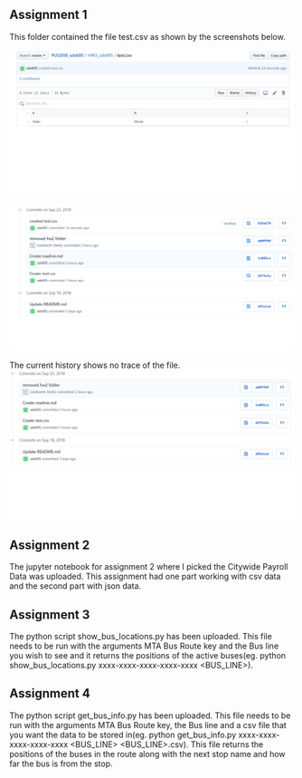 ## Assignment 1
This folder contained the file test.csv as shown by the screenshots below.

![Image did not load](file_evidence.png)

![Image did not load](commit_before.png)

The current history shows no trace of the file.
![Image did not load](commit_after.png)

## Assignment 2
The jupyter notebook for assignment 2 where I picked the Citywide Payroll Data was uploaded. This assignment had one part working with csv data and the second part with json data.

## Assignment 3
The python script show_bus_locations.py has been uploaded. This file needs to be run with the arguments MTA Bus Route key and the Bus line you wish to see and it returns the positions of the active buses(eg. python show_bus_locations.py xxxx-xxxx-xxxx-xxxx-xxxx <BUS_LINE>).

## Assignment 4
The python script get_bus_info.py has been uploaded. This file needs to be run with the arguments MTA Bus Route key, the Bus line and a csv file that you want the data to be stored in(eg. python get_bus_info.py xxxx-xxxx-xxxx-xxxx-xxxx <BUS_LINE> <BUS_LINE>.csv). This file returns the positions of the buses in the route along with the next stop name and how far the bus is from the stop.
